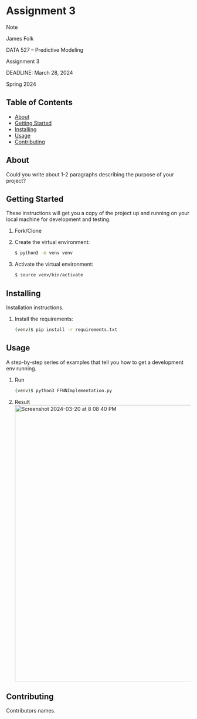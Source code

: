 # Assignment 3
> [!NOTE]
> James Folk
> 
> DATA 527 – Predictive Modeling
> 
> Assignment 3
> 
> DEADLINE: March 28, 2024
> 
> Spring 2024 

## Table of Contents

 - [About](#about)
 - [Getting Started](#getting_started)
 - [Installing](#installing)
 - [Usage](#usage)
 - [Contributing](#contributing)

## About
Could you write about 1-2 paragraphs describing the purpose of your project?

## Getting Started
These instructions will get you a copy of the project up and running on your local machine for development and testing.

1. Fork/Clone

1. Create the virtual environment:

    ```sh
    $ python3 -m venv venv
    ```

1. Activate the virtual environment:

    ```sh
    $ source venv/bin/activate
    ```

## Installing
Installation instructions.

1. Install the requirements:

    ```sh
    (venv)$ pip install -r requirements.txt
    
## Usage
A step-by-step series of examples that tell you how to get a development env running.
1. Run

    ```sh
    (venv)$ python3 FFNNImplementation.py
    ```
2. Result
    <img width="752" alt="Screenshot 2024-03-20 at 8 08 40 PM" src="https://github.com/njligames/UND_DATA527_Assignment3/assets/16603171/9e1ad5f3-8d9b-4562-a66a-66cb847d41a8">

## Contributing
Contributors names.
